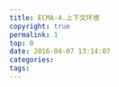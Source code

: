 ```yaml
---
title: ECMA-4.上下文环境
copyright: true
permalink: 1
top: 0
date: 2016-04-07 13:14:07
categories:
tags:
---
```

